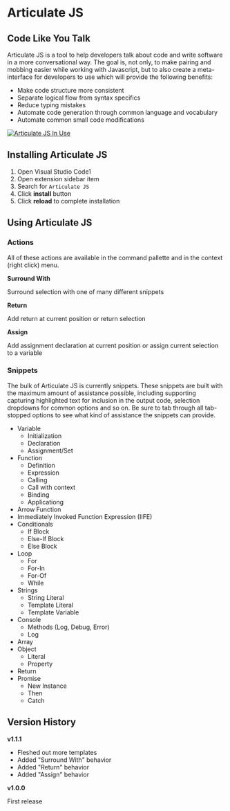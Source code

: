 # Articulate JS #
## Code Like You Talk ##

Articulate JS is a tool to help developers talk about code and write software in a more conversational way. The goal is, not only, to make pairing and mobbing easier while working with Javascript, but to also create a meta-interface for developers to use which will provide the following benefits:

- Make code structure more consistent
- Separate logical flow from syntax specifics
- Reduce typing mistakes
- Automate code generation through common language and vocabulary
- Automate common small code modifications

[![Articulate JS In Use](https://img.youtube.com/vi/ufiQuqXXDXc/0.jpg)](https://youtu.be/ufiQuqXXDXc)


## Installing Articulate JS ##

1. Open Visual Studio Code1
2. Open extension sidebar item
3. Search for `Articulate JS`
4. Click **install** button
5. Click **reload** to complete installation

## Using Articulate JS ##

### Actions ###

All of these actions are available in the command pallette and in the context (right click) menu.

**Surround With**

Surround selection with one of many different snippets

**Return**

Add return at current position or return selection

**Assign**

Add assignment declaration at current position or assign current selection to a variable

### Snippets ###

The bulk of Articulate JS is currently snippets.  These snippets are built with the maximum amount of assistance possible, including supporting capturing highlighted text for inclusion in the output code, selection dropdowns for common options and so on.  Be sure to tab through all tab-stopped options to see what kind of assistance the snippets can provide.

- Variable
    - Initialization
    - Declaration
    - Assignment/Set
- Function
    - Definition
    - Expression
    - Calling
    - Call with context
    - Binding
    - Applicationg
- Arrow Function
- Immediately Invoked Function Expression (IIFE)
- Conditionals
    - If Block
    - Else-If Block
    - Else Block
- Loop
    - For
    - For-In
    - For-Of
    - While
- Strings
    - String Literal
    - Template Literal
    - Template Variable
- Console
    - Methods (Log, Debug, Error)
    - Log
- Array
- Object
    - Literal
    - Property
- Return
- Promise
    - New Instance
    - Then
    - Catch


## Version History ##

**v1.1.1**

- Fleshed out more templates
- Added "Surround With" behavior
- Added "Return" behavior
- Added "Assign" behavior

**v1.0.0**

First release